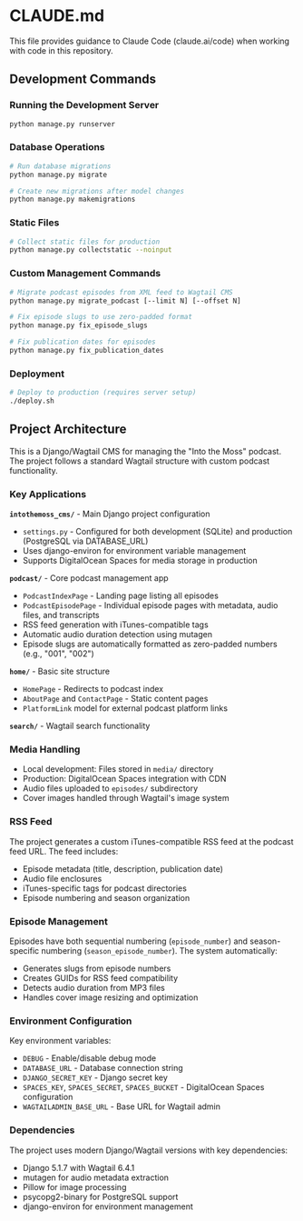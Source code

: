 # CLAUDE.md

This file provides guidance to Claude Code (claude.ai/code) when working with code in this repository.

## Development Commands

### Running the Development Server
```bash
python manage.py runserver
```

### Database Operations
```bash
# Run database migrations
python manage.py migrate

# Create new migrations after model changes
python manage.py makemigrations
```

### Static Files
```bash
# Collect static files for production
python manage.py collectstatic --noinput
```

### Custom Management Commands
```bash
# Migrate podcast episodes from XML feed to Wagtail CMS
python manage.py migrate_podcast [--limit N] [--offset N]

# Fix episode slugs to use zero-padded format
python manage.py fix_episode_slugs

# Fix publication dates for episodes
python manage.py fix_publication_dates
```

### Deployment
```bash
# Deploy to production (requires server setup)
./deploy.sh
```

## Project Architecture

This is a Django/Wagtail CMS for managing the "Into the Moss" podcast. The project follows a standard Wagtail structure with custom podcast functionality.

### Key Applications

**`intothemoss_cms/`** - Main Django project configuration
- `settings.py` - Configured for both development (SQLite) and production (PostgreSQL via DATABASE_URL)
- Uses django-environ for environment variable management
- Supports DigitalOcean Spaces for media storage in production

**`podcast/`** - Core podcast management app
- `PodcastIndexPage` - Landing page listing all episodes
- `PodcastEpisodePage` - Individual episode pages with metadata, audio files, and transcripts
- RSS feed generation with iTunes-compatible tags
- Automatic audio duration detection using mutagen
- Episode slugs are automatically formatted as zero-padded numbers (e.g., "001", "002")

**`home/`** - Basic site structure
- `HomePage` - Redirects to podcast index
- `AboutPage` and `ContactPage` - Static content pages
- `PlatformLink` model for external podcast platform links

**`search/`** - Wagtail search functionality

### Media Handling

- Local development: Files stored in `media/` directory
- Production: DigitalOcean Spaces integration with CDN
- Audio files uploaded to `episodes/` subdirectory
- Cover images handled through Wagtail's image system

### RSS Feed

The project generates a custom iTunes-compatible RSS feed at the podcast feed URL. The feed includes:
- Episode metadata (title, description, publication date)
- Audio file enclosures
- iTunes-specific tags for podcast directories
- Episode numbering and season organization

### Episode Management

Episodes have both sequential numbering (`episode_number`) and season-specific numbering (`season_episode_number`). The system automatically:
- Generates slugs from episode numbers
- Creates GUIDs for RSS feed compatibility
- Detects audio duration from MP3 files
- Handles cover image resizing and optimization

### Environment Configuration

Key environment variables:
- `DEBUG` - Enable/disable debug mode
- `DATABASE_URL` - Database connection string
- `DJANGO_SECRET_KEY` - Django secret key
- `SPACES_KEY`, `SPACES_SECRET`, `SPACES_BUCKET` - DigitalOcean Spaces configuration
- `WAGTAILADMIN_BASE_URL` - Base URL for Wagtail admin

### Dependencies

The project uses modern Django/Wagtail versions with key dependencies:
- Django 5.1.7 with Wagtail 6.4.1
- mutagen for audio metadata extraction
- Pillow for image processing
- psycopg2-binary for PostgreSQL support
- django-environ for environment management